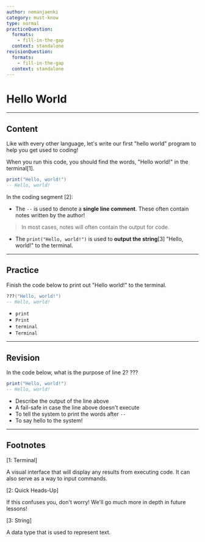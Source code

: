 ```yaml
---
author: nemanjaenki
category: must-know
type: normal
practiceQuestion:
  formats:
    - fill-in-the-gap
  context: standalone
revisionQuestion:
  formats:
    - fill-in-the-gap
  context: standalone
---
```


# Hello World

---
## Content

Like with every other language, let's write our first "hello world" program to help you get used to coding!

When you run this code, you should find the words, "Hello world!" in the terminal[1].

```lua
print("Hello, world!")
-- Hello, world!
```

In the coding segment [2]:

- The `--` is used to denote a **single line comment**. These often contain notes written by the author!

> In most cases, notes will often contain the output for code.

- The `print("Hello, world!")` is used to **output the string**[3] "Hello, world!" to the terminal.

 
---

## Practice

Finish the code below to print out "Hello world!" to the terminal.

```lua
???("Hello, world!")
-- Hello, world!
```

- `print`
- `Print`
- `terminal`
- `Terminal`

---

## Revision

In the code below, what is the purpose of line 2? ???

```lua
print("Hello, world!")
-- Hello, world!
```

- Describe the output of the line above
- A fail-safe in case the line above doesn't execute
- To tell the system to print the words after `--`
- To say hello to the system!

---

## Footnotes

[1: Terminal]

A visual interface that will display any results from executing code. It can also serve as a way to input commands.

[2: Quick Heads-Up]

If this confuses you, don't worry! We'll go much more in depth in future lessons!

[3: String]

A data type that is used to represent text.